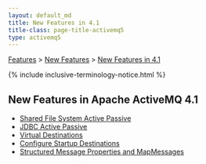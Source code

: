 ```yaml
---
layout: default_md
title: New Features in 4.1 
title-class: page-title-activemq5
type: activemq5
---
```


[Features](features) > [New Features](new-features) > [New Features in 4.1](new-features-in-41)

{% include inclusive-terminology-notice.html %}

New Features in Apache ActiveMQ 4.1
-----------------------------------

*   [Shared File System Active Passive](shared-file-system-active-passive)
*   [JDBC Active Passive](jdbc-active-passive)
*   [Virtual Destinations](virtual-destinations)
*   [Configure Startup Destinations](configure-startup-destinations)
*   [Structured Message Properties and MapMessages](structured-message-properties-and-mapmessages)

